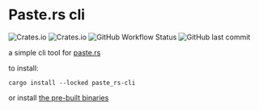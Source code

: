 <!--
 Copyright 2022 Canvas02.
 SPDX-License-Identifier: MIT
-->

# Paste.rs cli
![Crates.io](https://img.shields.io/crates/d/paste_rs-cli)
![Crates.io](https://img.shields.io/crates/v/paste_rs-cli)
![GitHub Workflow Status](https://img.shields.io/github/workflow/status/Canvas02/paste_rs/Build)
![GitHub last commit](https://img.shields.io/github/last-commit/Canvas02/paste_rs)

a simple cli tool for [paste.rs](https://paste.rs)

to install:
```terminal
cargo install --locked paste_rs-cli
```
or install [the pre-built binaries](https://github.com/Canvas02/paste_rs/releases)
